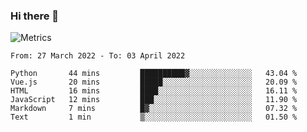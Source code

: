 ### Hi there 👋

![Metrics](https://github.com/radoapx/radoapx/blob/main/github-metrics.svg)

<!--START_SECTION:waka-->

```text
From: 27 March 2022 - To: 03 April 2022

Python       44 mins         ██████████▓░░░░░░░░░░░░░░   43.04 %
Vue.js       20 mins         █████░░░░░░░░░░░░░░░░░░░░   20.09 %
HTML         16 mins         ████░░░░░░░░░░░░░░░░░░░░░   16.11 %
JavaScript   12 mins         ███░░░░░░░░░░░░░░░░░░░░░░   11.90 %
Markdown     7 mins          █▓░░░░░░░░░░░░░░░░░░░░░░░   07.32 %
Text         1 min           ▒░░░░░░░░░░░░░░░░░░░░░░░░   01.50 %
```

<!--END_SECTION:waka-->

<!--
**radoapx/radoapx** is a ✨ _special_ ✨ repository because its `README.md` (this file) appears on your GitHub profile.

Here are some ideas to get you started:

- 🔭 I’m currently working on ...
- 🌱 I’m currently learning ...
- 👯 I’m looking to collaborate on ...
- 🤔 I’m looking for help with ...
- 💬 Ask me about ...
- 📫 How to reach me: ...
- 😄 Pronouns: ...
- ⚡ Fun fact: ...
-->
